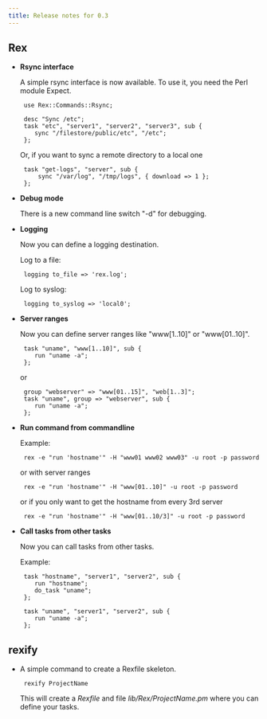 ```yaml
---
title: Release notes for 0.3
---
```


## Rex

-   **Rsync interface**

    A simple rsync interface is now available. To use it, you need the Perl module <span>Expect</span>.

         use Rex::Commands::Rsync;
         
         desc "Sync /etc";
         task "etc", "server1", "server2", "server3", sub {
            sync "/filestore/public/etc", "/etc";
         };

    Or, if you want to sync a remote directory to a local one

         task "get-logs", "server", sub {
             sync "/var/log", "/tmp/logs", { download => 1 };
         };

-   **Debug mode**

    There is a new command line switch "-d" for debugging.

-   **Logging**

    Now you can define a logging destination.

    Log to a file:

         logging to_file => 'rex.log';

    Log to syslog:

         logging to_syslog => 'local0';

-   **Server ranges**

    Now you can define server ranges like "www\[1..10\]" or "www\[01..10\]".

         task "uname", "www[1..10]", sub {
            run "uname -a";
         };

    or

         group "webserver" => "www[01..15]", "web[1..3]";
         task "uname", group => "webserver", sub {
            run "uname -a";
         };

-   **Run command from commandline**

    Example:

         rex -e "run 'hostname'" -H "www01 www02 www03" -u root -p password

    or with server ranges

         rex -e "run 'hostname'" -H "www[01..10]" -u root -p password

    or if you only want to get the hostname from every 3rd server

         rex -e "run 'hostname'" -H "www[01..10/3]" -u root -p password

-   **Call tasks from other tasks**

    Now you can call tasks from other tasks.

    Example:

         task "hostname", "server1", "server2", sub {
            run "hostname";
            do_task "uname";
         };

         task "uname", "server1", "server2", sub {
            run "uname -a";
         };

## rexify

-   A simple command to create a Rexfile skeleton.

         rexify ProjectName

    This will create a *Rexfile* and file *lib/Rex/ProjectName.pm* where you can define your tasks.


